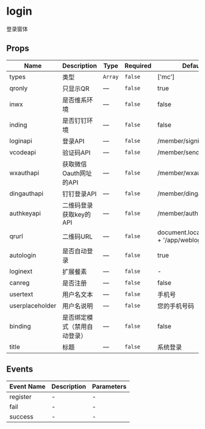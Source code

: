 # login

登录窗体

## Props

<!-- @vuese:login:props:start -->
|Name|Description|Type|Required|Default|
|---|---|---|---|---|
|types|类型|`Array`|`false`|['mc']|
|qronly|只显示QR|—|`false`|true|
|inwx|是否维系环境|—|`false`|false|
|inding|是否钉钉环境|—|`false`|false|
|loginapi|登录API|—|`false`|/member/signin|
|vcodeapi|验证码API|—|`false`|/member/sendcode|
|wxauthapi|获取微信Oauth网址的API|—|`false`|/member/wxauthurl|
|dingauthapi|钉钉登录API|—|`false`|/member/dingauthurl|
|authkeyapi|二维码登录获取key的API|—|`false`|/member/authkey|
|qrurl|二维码URL|—|`false`|document.location.origin + '/app/weblogin'|
|autologin|是否自动登录|—|`false`|true|
|loginext|扩展餐素|—|`false`|-|
|canreg|是否注册|—|`false`|false|
|usertext|用户名文本|—|`false`|手机号|
|userplaceholder|用户名说明|—|`false`|您的手机号码|
|binding|是否绑定模式（禁用自动登录）|—|`false`|false|
|title|标题|—|`false`|系统登录|

<!-- @vuese:login:props:end -->


## Events

<!-- @vuese:login:events:start -->
|Event Name|Description|Parameters|
|---|---|---|
|register|-|-|
|fail|-|-|
|success|-|-|

<!-- @vuese:login:events:end -->


